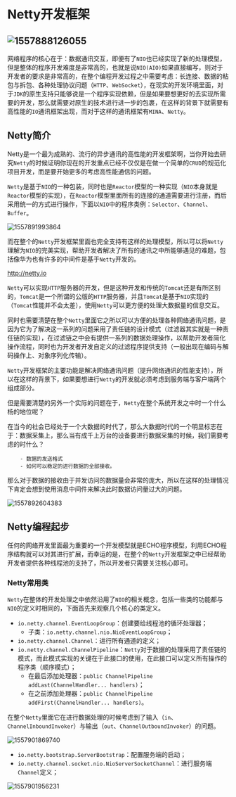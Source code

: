 # Netty开发框架

## ![1557888126055](C:\Users\kuhn\AppData\Roaming\Typora\typora-user-images\1557888126055.png)

网络程序的核心在于：数据通讯交互，即便有了`NIO`也已经实现了新的处理模型，但是整体的程序开发难度是非常高的，也就是说`NIO(AIO)`如果直接编写，则对于开发者的要求是非常高的，在整个编程开发过程之中需要考虑：长连接、数据的粘包与拆包、各种处理协议问题（`HTTP`、`WebSocket`），在现实的开发环境里面，对于`JDK`的原生支持只能够说是一个程序实现依赖，但是如果要想更好的去实现所需要的开发，那么就需要对原生的技术进行进一步的包裹，在这样的背景下就需要有高性能的`IO`通讯框架出现，而对于这样的通讯框架有`MINA`、`Netty`。

## Netty简介

Netty是一个最为成熟的、流行的异步通讯的高性能的开发框架啊，当你开始去研究`Netty`的时候证明你现在的开发重点已经不仅仅是在做一个简单的`CRUD`的规范化项目开发，而是要开始更多的考虑高性能通信的问题。

`Netty`是基于`NIO`的一种包装，同时也是`Reactor`模型的一种实现（`NIO`本身就是`Reactor`模型的实现），在`Reactor`模型里面所有的连接的通道需要进行注册，而后采用统一的方式进行操作，下面以`NIO`中的程序类例：`Selector`、`Channel`、`Buffer`。

![1557891993864](C:\Users\kuhn\AppData\Roaming\Typora\typora-user-images\1557891993864.png)

而在整个的`Netty`开发框架里面也完全支持有这样的处理模型，所以可以将`Netty`理解为`NIO`的完美实现，帮助开发者解决了所有的通讯之中所能够遇见的难题，包括像华为也有许多的中间件是基于`Netty`开发的。

http://netty.io

`Netty`可以实现`HTTP`服务器的开发，但是这种开发和传统的`Tomcat`还是有所区别的，`Tomcat`是一个所谓的公版的`HTTP`服务器，并且`Tomcat`是基于`NIO`实现的（`Tomcat`性能并不会太差），使用`Netty`可以更方便的处理大数据量的信息交互。

同时也需要清楚在整个`Netty`里面它之所以可以方便的处理各种网络通讯问题，是因为它为了解决这一系列的问题采用了责任链的设计模式（过滤器其实就是一种责任链的实现），在过滤链之中会有提供一系列的数据处理操作，以帮助开发者简化操作流程，同时也为开发者开发自定义的过滤程序提供支持（一般出现在编码与解码操作上、对象序列化传输）。

`Netty`开发框架的主要功能是解决网络通讯问题（提升网络通讯的性能支持），所以在这样的背景下，如果要想进行`Netty`的开发就必须考虑到服务端与客户端两个组成部分。

但是需要清楚的另外一个实际的问题在于，`Netty`在整个系统开发之中时一个什么杨的地位呢？

在当今的社会已经处于一个大数据的时代了，那么大数据时代的一个明显标志在于：数据采集上，那么当有成千上万台的设备要进行数据采集的时候，我们需要考虑的时什么？

		- 数据的发送格式
		- 如何可以稳定的进行数据的全部接收。

那么对于数据的接收由于并发访问的数据量会非常的庞大，所以在这样的处理情况下肯定会想到使用消息中间件来解决此时数据访问量过大的问题。

![1557892604383](C:\Users\kuhn\AppData\Roaming\Typora\typora-user-images\1557892604383.png)

## Netty编程起步

任何的网络开发里面最为重要的一个开发模型就是ECHO程序模型，利用ECHO程序结构就可以对其进行扩展，而幸运的是，在整个的`Netty`开发框架之中已经帮助开发者提供各种线程池的支持了，所以开发者只需要关注核心即可。

### Netty常用类

`Netty`在整体的开发处理之中依然沿用了`NIO`的相关概念，包括一些类的功能都与`NIO`的定义时相同的，下面首先来观察几个核心的类定义。

- `io.netty.channel.EventLoopGroup`：创建要给线程池的循环处理器；
  - 子类：`io.netty.channel.nio.NioEventLoopGroup`；
- `io.netty.channel.Channel`：进行所有通道的定义；
- `io.netty.channel.ChannelPipeline`：`Netty`对于数据的处理采用了责任链的模式，而此模式实现的关键在于此接口的使用，在此接口可以定义所有操作的程序类（顺序模式）；
  - 在最后添加处理器：`public ChannelPipeline addLast(ChannelHandler... handlers)`；
  - 在之前添加处理器：`public ChannelPipeline addFirst(ChannelHandler... handlers)`。

在整个`Netty`里面它在进行数据处理的时候考虑到了输入（`in`、`ChannelInboundInvoker`）与输出（`out`、`ChannelOutboundInvoker`）的问题。

![1557901869740](C:\Users\kuhn\AppData\Roaming\Typora\typora-user-images\1557901869740.png)

- `io.netty.bootstrap.ServerBootstrap`：配置服务端的启动；
- `io.netty.channel.socket.nio.NioServerSocketChannel`：进行服务端`Channel`定义；

![1557901956231](C:\Users\kuhn\AppData\Roaming\Typora\typora-user-images\1557901956231.png)

###